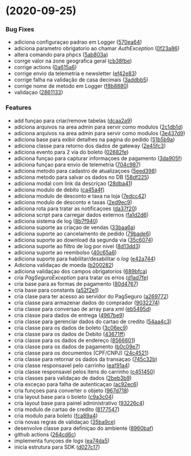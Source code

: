 #  (2020-09-25)


### Bug Fixes

* adiciona configuraçao padrao em Logger ([570ea64](https://github.com/opencart-extension/PagSeguro-Checkout-Transparente/commit/570ea6439803a9df7d131e1b39aa94d52278a785))
* adiciona parametro obrigatorio ao chamar _AuthException_ ([0f23a86](https://github.com/opencart-extension/PagSeguro-Checkout-Transparente/commit/0f23a86971cf9ed64131d755afcc7b0dac539637))
* altera comando para phpcs ([5ab803a](https://github.com/opencart-extension/PagSeguro-Checkout-Transparente/commit/5ab803ac76426dd5242b1c79a39a8247413e8ba9))
* corrge valor na zone geografica geral ([cb38fbe](https://github.com/opencart-extension/PagSeguro-Checkout-Transparente/commit/cb38fbe123b565a38c1fb737a05b9c86b90c2630))
* corrige actions ([0a615a6](https://github.com/opencart-extension/PagSeguro-Checkout-Transparente/commit/0a615a6079cd9810c2d55dacade5339cac154ebc))
* corrige envio da telemetria e newsletter ([ef42e83](https://github.com/opencart-extension/PagSeguro-Checkout-Transparente/commit/ef42e8382f0c198d9ae41bdb622e2a1505954e65))
* corrige falha na validação de casa decimais ([3addbb5](https://github.com/opencart-extension/PagSeguro-Checkout-Transparente/commit/3addbb5fb6363d8d293712cc89858bd9c7b1de0f))
* corrige nome de metodo em Logger ([f8b8880](https://github.com/opencart-extension/PagSeguro-Checkout-Transparente/commit/f8b8880b2f0602b97efabec4c0fe764dbe3ff683))
* validaçao ([2861133](https://github.com/opencart-extension/PagSeguro-Checkout-Transparente/commit/28611339715ad7824120899d2205a2dc79f7368d))


### Features

* add funçao para criar/remove tabelas ([dcaa2a9](https://github.com/opencart-extension/PagSeguro-Checkout-Transparente/commit/dcaa2a916e590ab4d4afa4b5a8116ddb2b01e41e))
* adiciona arquivos na area admin para servir como modulos ([2c1db1d](https://github.com/opencart-extension/PagSeguro-Checkout-Transparente/commit/2c1db1d774786a1ba6641f47dc05fdccdd52fb6c))
* adiciona arquivos na area admin para servir como modulos ([3e437d9](https://github.com/opencart-extension/PagSeguro-Checkout-Transparente/commit/3e437d9e419c47839e58ab9e52629586d094b6cc))
* adiciona base para exibir detalhes na pagina do pedido ([51b5b9a](https://github.com/opencart-extension/PagSeguro-Checkout-Transparente/commit/51b5b9aa9aa3ad7aa9291cc7fecb84ddc2ce975c))
* adiciona classe para retorno dos dados de gateway ([2e45fc3](https://github.com/opencart-extension/PagSeguro-Checkout-Transparente/commit/2e45fc35b7e97e3107c0887a939b7569bed6061b))
* adiciona evento para 2 via do boleto ([02682fe](https://github.com/opencart-extension/PagSeguro-Checkout-Transparente/commit/02682febb8f1c13146bb4e8cf952c575b4ede105))
* adiciona funçao para capturar informaçoes de pagamento ([3da905f](https://github.com/opencart-extension/PagSeguro-Checkout-Transparente/commit/3da905fba7dfd6e2275cab66438384472752d037))
* adiciona funçao para envio de telemetria ([704c987](https://github.com/opencart-extension/PagSeguro-Checkout-Transparente/commit/704c987f2e381c7e1931fbd2d2f000dbe64f63d9))
* adiciona metodo para cadastro de atualizaçoes ([5eed398](https://github.com/opencart-extension/PagSeguro-Checkout-Transparente/commit/5eed3981bf0bede65bd8d7add2b5386b1c71fc3b))
* adiciona metodo para salvar os dados no DB ([58df225](https://github.com/opencart-extension/PagSeguro-Checkout-Transparente/commit/58df225594a48da1741d5da4a70b876d61514745))
* adiciona modal com link da descriçao ([28dba41](https://github.com/opencart-extension/PagSeguro-Checkout-Transparente/commit/28dba41fcfa637091102ab387873b445307ec37e))
* adiciona modulo de debito ([ca45a4f](https://github.com/opencart-extension/PagSeguro-Checkout-Transparente/commit/ca45a4f0bc10ac9a59ab8cf668b77c27de3a3b38))
* adiciona modulo de desconto e taxa na loja ([7edcc42](https://github.com/opencart-extension/PagSeguro-Checkout-Transparente/commit/7edcc4289f3d17bc214de20b2912a2023ff57c5c))
* adiciona modulo de desconto e taxas ([2ed9ec9](https://github.com/opencart-extension/PagSeguro-Checkout-Transparente/commit/2ed9ec9a90f891afae096099a0f5f29631b12f8d))
* adiciona rota para tratar as notificaçoes ([da37f20](https://github.com/opencart-extension/PagSeguro-Checkout-Transparente/commit/da37f203307fd6bb08e0547f0d8363dc63b01619))
* adiciona script para carregar dados externos ([fa1d2d6](https://github.com/opencart-extension/PagSeguro-Checkout-Transparente/commit/fa1d2d6a19284187d40861b162d2ad8cefde27a7))
* adiciona sistema de log ([8b7f940](https://github.com/opencart-extension/PagSeguro-Checkout-Transparente/commit/8b7f940a653a5b76702a0973b67b01f6f9447fc3))
* adiciona suporte aa criaçao de vendas ([33baa6a](https://github.com/opencart-extension/PagSeguro-Checkout-Transparente/commit/33baa6a6940e3f778258ee98f87d9420da4a9e2d))
* adiciona suporte ao cancelamento de pedido ([79bade6](https://github.com/opencart-extension/PagSeguro-Checkout-Transparente/commit/79bade6600472100f61ce0d4756013e8aafd1d71))
* adiciona suporte ao download da segunda via ([35c6074](https://github.com/opencart-extension/PagSeguro-Checkout-Transparente/commit/35c6074f19e8883ccdd2366d36b571a958ecc6de))
* adiciona suporte ao filtro de log por nivel ([8d13dd3](https://github.com/opencart-extension/PagSeguro-Checkout-Transparente/commit/8d13dd3ddd518c6136a35746555d489702b3bef3))
* adiciona suporte ao reembolso ([40c65a6](https://github.com/opencart-extension/PagSeguro-Checkout-Transparente/commit/40c65a6ebae63c8208fcbf834944b3533c0393b1))
* adiciona suporte para habilitar/desabilitar o _log_ ([e42a744](https://github.com/opencart-extension/PagSeguro-Checkout-Transparente/commit/e42a744c7300cb6b9aae9f0bd724ae87e2c84f71))
* Adiciona validaçao de moeda ([b200282](https://github.com/opencart-extension/PagSeguro-Checkout-Transparente/commit/b20028214e7d4b7d1e4ff0d729570c3b30cb1d26))
* adiciona validaçao dos campos obrigatorios ([689bfca](https://github.com/opencart-extension/PagSeguro-Checkout-Transparente/commit/689bfca92b8eec3fd1f7f09ef60f4a933ce47600))
* cria _PagSeguroException_ para tratar os erros ([d1ad7fe](https://github.com/opencart-extension/PagSeguro-Checkout-Transparente/commit/d1ad7fe1040569d3306fb045ef05000f78b8c2e2))
* cria base para as formas de pagamento ([80d4767](https://github.com/opencart-extension/PagSeguro-Checkout-Transparente/commit/80d4767d6759232569161cb30e35d029e00173c2))
* cria base para constants ([a52f2e1](https://github.com/opencart-extension/PagSeguro-Checkout-Transparente/commit/a52f2e13eda2e5a07aaf0197d38d32b3cdae4b6d))
* cria clase para ter acesso ao servidor do PagSeguro ([a269772](https://github.com/opencart-extension/PagSeguro-Checkout-Transparente/commit/a269772c60330ee63e6bafdec47fee923ae22ccd))
* cria classe para armazenar dados do comprador ([9032274](https://github.com/opencart-extension/PagSeguro-Checkout-Transparente/commit/9032274b058a93c73896d34dec6950185eb42528))
* cria classe para conversao de array para xml ([eb5495d](https://github.com/opencart-extension/PagSeguro-Checkout-Transparente/commit/eb5495d97ea24fec44000b5323c70e5599277325))
* cria classe para dados de entrega ([4967be9](https://github.com/opencart-extension/PagSeguro-Checkout-Transparente/commit/4967be93bf5ffec3988c23877cf8a42eb5856fd9))
* cria classe para gerenciar dados do cartao de credito ([54aa4c3](https://github.com/opencart-extension/PagSeguro-Checkout-Transparente/commit/54aa4c34e2d8fceeecbc167343f9f09244999d50))
* cria classe para os dados de boleto ([3c06ec9](https://github.com/opencart-extension/PagSeguro-Checkout-Transparente/commit/3c06ec9970b48ef024b9434d6cbb4ff9648118f2))
* cria classe para os dados de Debito ([43671ff](https://github.com/opencart-extension/PagSeguro-Checkout-Transparente/commit/43671ffa3b8696806b33cc3943b96fb9a3635170))
* cria classe para os dados de endereço ([8566601](https://github.com/opencart-extension/PagSeguro-Checkout-Transparente/commit/8566601a420557cc8e3cc09a3b599401c224befb))
* cria classe para os dados de pagamento ([b0c09e7](https://github.com/opencart-extension/PagSeguro-Checkout-Transparente/commit/b0c09e788019e6155647e4bec91875d207f37bc9))
* cria classe para os documentos (CPF/CNPJ) ([24c4521](https://github.com/opencart-extension/PagSeguro-Checkout-Transparente/commit/24c45213662882b06c7a457ccc312edb4041a7cb))
* cria classe para retornar os dados da transaçao ([745c32b](https://github.com/opencart-extension/PagSeguro-Checkout-Transparente/commit/745c32b58f076e88a5b47bfb91f349ec871c67ff))
* cria classe responsavel pelo carrinho ([eaf91a4](https://github.com/opencart-extension/PagSeguro-Checkout-Transparente/commit/eaf91a4ec806ff1c210d6c2af475a4b6bd9c395b))
* cria classe responsavel pelos itens do carrinho ([c451450](https://github.com/opencart-extension/PagSeguro-Checkout-Transparente/commit/c451450d48b6f6c15de10555370b4289d5133112))
* cria classes para validaçao de dados ([2beb3b9](https://github.com/opencart-extension/PagSeguro-Checkout-Transparente/commit/2beb3b97b66a9ecbac7eaf40ad1bd5d727f56054))
* cria exceçao para falha de autenticaçao ([ac92ec6](https://github.com/opencart-extension/PagSeguro-Checkout-Transparente/commit/ac92ec6dc4a4c34d80e6d4cb69973522db28c7f2))
* cria funçoes para converter o objeto ([967d718](https://github.com/opencart-extension/PagSeguro-Checkout-Transparente/commit/967d718f964c486fe20627f42366296dff16ff48))
* cria layout base para o boleto ([c9a3c04](https://github.com/opencart-extension/PagSeguro-Checkout-Transparente/commit/c9a3c04020383deb89eefba28895a81cd14b123a))
* cria layout base para painel administrativo ([93226c4](https://github.com/opencart-extension/PagSeguro-Checkout-Transparente/commit/93226c4f173fc03829fdd5e68832ff3f484e92d6))
* cria modulo de cartao de credito ([8177547](https://github.com/opencart-extension/PagSeguro-Checkout-Transparente/commit/81775470c96eb228213bff7f0884bb52f607e965))
* cria modulo para boleto ([fca89a4](https://github.com/opencart-extension/PagSeguro-Checkout-Transparente/commit/fca89a44e8e194d0283250b67e42338f1a41eb7b))
* cria novas regras de validaçao ([35ba9ce](https://github.com/opencart-extension/PagSeguro-Checkout-Transparente/commit/35ba9ce8bb57257dfc51e54af88f48086d812570))
* desenvolve classe para definiçao do ambiente ([8960baf](https://github.com/opencart-extension/PagSeguro-Checkout-Transparente/commit/8960bafd3111db4692453550fde8565a7870a1ef))
* github actions ([264cd6c](https://github.com/opencart-extension/PagSeguro-Checkout-Transparente/commit/264cd6cb4c7fd5b2dc5c269d4c2a17581471bc56))
* implementa funçoes de _logs_ ([ea74da5](https://github.com/opencart-extension/PagSeguro-Checkout-Transparente/commit/ea74da51d91f325f1ba213651c0e8aaa09bb0577))
* inicia estrutura para SDK ([d027c17](https://github.com/opencart-extension/PagSeguro-Checkout-Transparente/commit/d027c171291d381e86e6474ee2ba5587465edb41))



